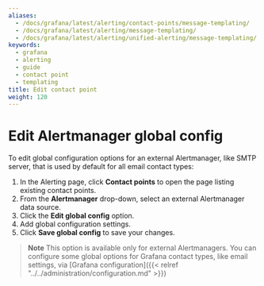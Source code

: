 ```yaml
---
aliases:
  - /docs/grafana/latest/alerting/contact-points/message-templating/
  - /docs/grafana/latest/alerting/message-templating/
  - /docs/grafana/latest/alerting/unified-alerting/message-templating/
keywords:
  - grafana
  - alerting
  - guide
  - contact point
  - templating
title: Edit contact point
weight: 120
---
```


# Edit Alertmanager global config

To edit global configuration options for an external Alertmanager, like SMTP server, that is used by default for all email contact types:

1. In the Alerting page, click **Contact points** to open the page listing existing contact points.
1. From the **Alertmanager** drop-down, select an external Alertmanager data source.
1. Click the **Edit global config** option.
1. Add global configuration settings.
1. Click **Save global config** to save your changes.

> **Note** This option is available only for external Alertmanagers. You can configure some global options for Grafana contact types, like email settings, via [Grafana configuration]({{< relref "../../administration/configuration.md" >}})
